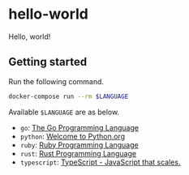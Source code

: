 # hello-world

Hello, world!

## Getting started

Run the following command.
```bash
docker-compose run --rm $LANGUAGE
```

Available `$LANGUAGE` are as below.
* `go`: [The Go Programming Language](https://golang.org/)
* `python`: [Welcome to Python.org](https://www.python.org/)
* `ruby`: [Ruby Programming Language](https://www.ruby-lang.org/)
* `rust`: [Rust Programming Language](https://www.rust-lang.org/)
* `typescript`: [TypeScript - JavaScript that scales.](https://www.typescriptlang.org/)
